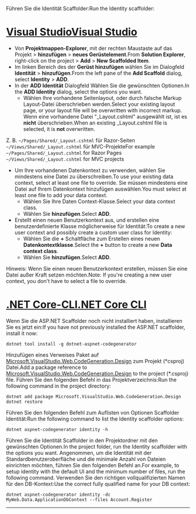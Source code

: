 <span data-ttu-id="2734f-101">Führen Sie die Identität Scaffolder:</span><span class="sxs-lookup"><span data-stu-id="2734f-101">Run the Identity scaffolder:</span></span>

# <a name="visual-studiotabvisual-studio"></a>[<span data-ttu-id="2734f-102">Visual Studio</span><span class="sxs-lookup"><span data-stu-id="2734f-102">Visual Studio</span></span>](#tab/visual-studio)

* <span data-ttu-id="2734f-103">Von **Projektmappen-Explorer**, mit der rechten Maustaste auf das Projekt > **hinzufügen** > **neues Gerüstelement**.</span><span class="sxs-lookup"><span data-stu-id="2734f-103">From **Solution Explorer**, right-click on the project > **Add** > **New Scaffolded Item**.</span></span>
* <span data-ttu-id="2734f-104">Im linken Bereich des der **Gerüst hinzufügen** wählen Sie im Dialogfeld **Identität** > **hinzufügen**.</span><span class="sxs-lookup"><span data-stu-id="2734f-104">From the left pane of the **Add Scaffold** dialog, select **Identity** > **ADD**.</span></span>
* <span data-ttu-id="2734f-105">In der **ADD Identität** Dialogfeld Wählen Sie die gewünschten Optionen.</span><span class="sxs-lookup"><span data-stu-id="2734f-105">In the **ADD Identity** dialog, select the options you want.</span></span>
  * <span data-ttu-id="2734f-106">Wählen Ihre vorhandene Seitenlayout, oder durch falsche Markup Layout-Datei überschrieben werden.</span><span class="sxs-lookup"><span data-stu-id="2734f-106">Select your existing layout page, or your layout file will be overwritten with incorrect markup.</span></span> <span data-ttu-id="2734f-107">Wenn eine vorhandene Datei "_Layout.cshtml" ausgewählt ist, ist es **nicht** überschrieben.</span><span class="sxs-lookup"><span data-stu-id="2734f-107">When an existing _Layout.cshtml file is selected, it is **not** overwritten.</span></span>

 <span data-ttu-id="2734f-108">Z. B. `~/Pages/Shared/_Layout.cshtml` für Razor-Seiten `~/Views/Shared/_Layout.cshtml` für MVC-Projekte</span><span class="sxs-lookup"><span data-stu-id="2734f-108">For example `~/Pages/Shared/_Layout.cshtml` for Razor Pages `~/Views/Shared/_Layout.cshtml` for MVC projects</span></span>
* <span data-ttu-id="2734f-109">Um Ihre vorhandenen Datenkontext zu verwenden, wählen Sie mindestens eine Datei zu überschreiben.</span><span class="sxs-lookup"><span data-stu-id="2734f-109">To use your existing data context, select at least one file to override.</span></span> <span data-ttu-id="2734f-110">Sie müssen mindestens eine Datei auf Ihrem Datenkontext hinzufügen auswählen.</span><span class="sxs-lookup"><span data-stu-id="2734f-110">You must select at least one file to add your data context.</span></span>
  * <span data-ttu-id="2734f-111">Wählen Sie Ihre Daten Context-Klasse.</span><span class="sxs-lookup"><span data-stu-id="2734f-111">Select your data context class.</span></span>
  * <span data-ttu-id="2734f-112">Wählen Sie **hinzufügen**.</span><span class="sxs-lookup"><span data-stu-id="2734f-112">Select **ADD**.</span></span>
* <span data-ttu-id="2734f-113">Erstellt einen neuen Benutzerkontext aus, und erstellen eine benutzerdefinierte Klasse möglicherweise für Identität:</span><span class="sxs-lookup"><span data-stu-id="2734f-113">To create a new user context and possibly create a custom user class for Identity:</span></span>
  * <span data-ttu-id="2734f-114">Wählen Sie die **+** Schaltfläche zum Erstellen eines neuen **Datenkontextklasse**.</span><span class="sxs-lookup"><span data-stu-id="2734f-114">Select the **+** button to create a new **Data context class**.</span></span>
  * <span data-ttu-id="2734f-115">Wählen Sie **hinzufügen**.</span><span class="sxs-lookup"><span data-stu-id="2734f-115">Select **ADD**.</span></span>

<span data-ttu-id="2734f-116">Hinweis: Wenn Sie einen neuen Benutzerkontext erstellen, müssen Sie eine Datei außer Kraft setzen möchten.</span><span class="sxs-lookup"><span data-stu-id="2734f-116">Note: If you're creating a new user context, you don't have to select a file to override.</span></span>

# <a name="net-core-clitabnetcore-cli"></a>[<span data-ttu-id="2734f-117">.NET Core-CLI</span><span class="sxs-lookup"><span data-stu-id="2734f-117">.NET Core CLI</span></span>](#tab/netcore-cli)

<span data-ttu-id="2734f-118">Wenn Sie die ASP.NET Scaffolder noch nicht installiert haben, installieren Sie es jetzt ein:</span><span class="sxs-lookup"><span data-stu-id="2734f-118">If you have not previously installed the ASP.NET scaffolder, install it now:</span></span>

```cli
dotnet tool install -g dotnet-aspnet-codegenerator
```

<span data-ttu-id="2734f-119">Hinzufügen eines Verweises Paket auf [Microsoft.VisualStudio.Web.CodeGeneration.Design](https://www.nuget.org/packages/Microsoft.VisualStudio.Web.CodeGeneration.Design/) zum Projekt (\*csproj) Datei.</span><span class="sxs-lookup"><span data-stu-id="2734f-119">Add a package reference to [Microsoft.VisualStudio.Web.CodeGeneration.Design](https://www.nuget.org/packages/Microsoft.VisualStudio.Web.CodeGeneration.Design/) to the project (\*.csproj) file.</span></span> <span data-ttu-id="2734f-120">Führen Sie den folgenden Befehl in das Projektverzeichnis:</span><span class="sxs-lookup"><span data-stu-id="2734f-120">Run the following command in the project directory:</span></span>

```cli
dotnet add package Microsoft.VisualStudio.Web.CodeGeneration.Design
dotnet restore
```

<span data-ttu-id="2734f-121">Führen Sie den folgenden Befehl zum Auflisten von Optionen Scaffolder Identität:</span><span class="sxs-lookup"><span data-stu-id="2734f-121">Run the following command to list the Identity scaffolder options:</span></span>

```cli
dotnet aspnet-codegenerator identity -h
```

<span data-ttu-id="2734f-122">Führen Sie die Identität Scaffolder in den Projektordner mit den gewünschten Optionen.</span><span class="sxs-lookup"><span data-stu-id="2734f-122">In the project folder, run the Identity scaffolder with the options you want.</span></span> <span data-ttu-id="2734f-123">Angenommen, um die Identität mit der Standardbenutzeroberfläche und die minimale Anzahl von Dateien einrichten möchten, führen Sie den folgenden Befehl an.</span><span class="sxs-lookup"><span data-stu-id="2734f-123">For example, to setup identity with the default UI and the minimum number of files, run the following command.</span></span> <span data-ttu-id="2734f-124">Verwenden Sie den richtigen vollqualifizierten Namen für den DB-Kontext:</span><span class="sxs-lookup"><span data-stu-id="2734f-124">Use the correct fully qualified name for your DB context:</span></span>

```cli
dotnet aspnet-codegenerator identity -dc MyWeb.Data.ApplicationDbContext --files Account.Register
```

-------------
